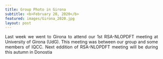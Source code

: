 ```yaml
---
title: Group Photo in Girona
subtitle: <b>February 28, 2020</b>
featured: images/Girona_2020.jpg
layout: post
---
```


<P ALIGN="justify"> Last week we went to Girona to attend our 1st RSA-NLOPDFT meeting at University of Girona (UdG). This meeting was between our group and some members of IQCC. Next eddition of RSA-NLOPDFT meeting will be during this autumn in Donostia</p>

